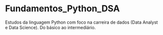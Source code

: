 # Fundamentos_Python_DSA
Estudos da linguagem Python com foco na carreira de dados (Data Analyst e Data Science). Do básico ao intermediário.
